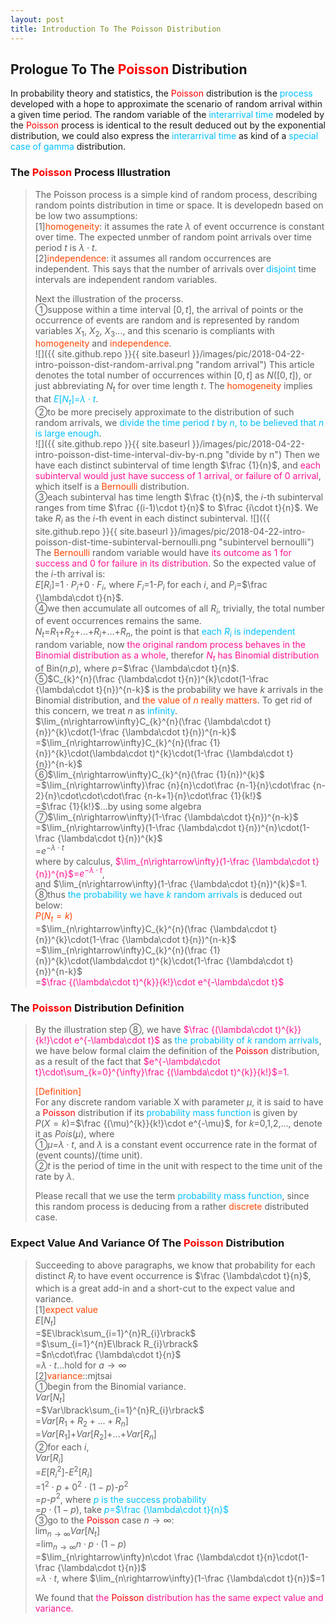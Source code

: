 ```yaml
---
layout: post
title: Introduction To The Poisson Distribution
---
```


## Prologue To The <font color="Red">Poisson</font> Distribution
<p class="message">
In probability theory and statistics, the <font color="Red">Poisson</font> distribution is the <font color="DeepSkyBlue">process</font> developed with a hope to approximate the scenario of random arrival within a given time period.  
The random variable of the <font color="DeepSkyBlue">interarrival time</font> modeled by the <font color="Red">Poisson</font> process is identical to the result deduced out by the exponential distribution, we could also express the <font color="DeepSkyBlue">interarrival time</font> as kind of a <font color="DeepSkyBlue">special case of gamma</font> distribution.    
</p>

<!-- The realization of the Poisson model would be greatly helpful in the evaluation of maximum likelihood estimation and the machine learning results correctness for some discrete or even the continuous cases in the future. -->

### The <font color="Red">Poisson</font> Process Illustration
>The Poisson process is a simple kind of random process, describing random points distribution in time or space.  It is developedn based on be low two assumptions:  
>[1]<font color="OrangeRed">homogeneity</font>: it assumes the rate $\lambda$ of event occurrence is constant over time.  The expected unmber of random point arrivals over time period $t$ is $\lambda\cdot t$.  
>[2]<font color="OrangeRed">independence</font>: it assumes all random occurrences are independent.  This says that the number of arrivals over <font color="DeepSkyBlue">disjoint</font> time intervals are independent random variables.  
>
>Next the illustration of the procerss.  
>&#10112;suppose within a time interval $[0,t]$, the arrival of points or the occurrence of events are random and is represented by random variables $X_{1}$, $X_{2}$, $X_{3}$..., and this scenario is compliants with <font color="OrangeRed">homogeneity</font> and <font color="OrangeRed">independence</font>.  
![]({{ site.github.repo }}{{ site.baseurl }}/images/pic/2018-04-22-intro-poisson-dist-random-arrival.png "random arrival")
>This article denotes the total number of occurrences within $[0,t]$ as $N([0,t])$, or just abbreviating $N_{t}$ for over time length $t$.  The <font color="OrangeRed">homogeneity</font> implies that <font color="DeepSkyBlue">$E\lbrack N_{t}\rbrack$=$\lambda\cdot t$</font>.  
>&#10113;to be more precisely approximate to the distribution of such random arrivals, we <font color="DeepSkyBlue">divide the time period $t$ by $n$, to be believed that $n$ is large enough</font>.  
![]({{ site.github.repo }}{{ site.baseurl }}/images/pic/2018-04-22-intro-poisson-dist-time-interval-div-by-n.png "divide by n")
>Then we have each distinct subinterval of time length $\frac {1}{n}$, and <font color="DeepPink">each subinterval would just have success of $1$ arrival, or failure of $0$ arrival</font>, which itself is a <font color="OrangeRed">Bernoulli</font> distribution.  
>&#10114;each subinterval has time length $\frac {t}{n}$, the $i$-th subinterval ranges from time $\frac {(i-1)\cdot t}{n}$ to $\frac {i\cdot t}{n}$.  We take $R_{i}$ as the $i$-th event in each distinct subinterval. 
![]({{ site.github.repo }}{{ site.baseurl }}/images/pic/2018-04-22-intro-poisson-dist-time-subinterval-bernoulli.png "subintervel bernoulli")
>The <font color="OrangeRed">Bernoulli</font> random variable would have <font color="DeepPink">its outcome as $1$ for success and $0$ for failure in its distribution</font>.  So the expected value of the $i$-th arrival is:  
>$E\lbrack R_{i}\rbrack$=$1\cdot P_{i}$+$0\cdot F_{i}$, where $F_{i}$=$1$-$P_{i}$ for each $i$, and $P_{i}$=$\frac {\lambda\cdot t}{n}$.  
>&#10115;we then accumulate all outcomes of all $R_{i}$, trivially, the total number of event occurrences remains the same.  
>$N_{t}$=$R_{1}$+$R_{2}$+...+$R_{i}$+...+$R_{n}$, the point is that <font color="DeepSkyBlue">each $R_{i}$ is independent</font> random variable, now <font color="DeepPink">the original random process behaves in the Binomial distribution as a whole</font>, therefor <font color="DeepPink">$N_{t}$ has Binomial distribution</font> of Bin($n$,$p$), where $p$=$\frac {\lambda\cdot t}{n}$.  
>&#10116;$C_{k}^{n}(\frac {\lambda\cdot t}{n})^{k}\cdot(1-\frac {\lambda\cdot t}{n})^{n-k}$ is the probability we have $k$ arrivals in the Binomial distribution, and <font color="OrangeRed">the value of $n$ really matters</font>.  To get rid of this concern, we treat $n$ as <font color="DeepSkyBlue">infinity</font>.  
>$\lim_{n\rightarrow\infty}C_{k}^{n}(\frac {\lambda\cdot t}{n})^{k}\cdot(1-\frac {\lambda\cdot t}{n})^{n-k}$  
>=$\lim_{n\rightarrow\infty}C_{k}^{n}(\frac {1}{n})^{k}\cdot(\lambda\cdot t)^{k}\cdot(1-\frac {\lambda\cdot t}{n})^{n-k}$  
>&#10117;$\lim_{n\rightarrow\infty}C_{k}^{n}(\frac {1}{n})^{k}$  
>=$\lim_{n\rightarrow\infty}\frac {n}{n}\cdot\frac {n-1}{n}\cdot\frac {n-2}{n}\cdot\cdot\cdot\frac {n-k+1}{n}\cdot\frac {1}{k!}$  
>=$\frac {1}{k!}$...by using some algebra  
>&#10118;$\lim_{n\rightarrow\infty}(1-\frac {\lambda\cdot t}{n})^{n-k}$  
>=$\lim_{n\rightarrow\infty}(1-\frac {\lambda\cdot t}{n})^{n}\cdot(1-\frac {\lambda\cdot t}{n})^{k}$  
>=$e^{-\lambda\cdot t}$  
>where by calculus, <font color="DeepPink">$\lim_{n\rightarrow\infty}(1-\frac {\lambda\cdot t}{n})^{n}$=$e^{-\lambda\cdot t}$</font>,  
>and $\lim_{n\rightarrow\infty}(1-\frac {\lambda\cdot t}{n})^{k}$=$1$.  
>&#10119;thus <font color="DeepSkyBlue">the probability we have $k$ random arrivals</font> is deduced out below:  
><font color="OrangeRed">$P(N_{t}=k)$</font>  
>=$\lim_{n\rightarrow\infty}C_{k}^{n}(\frac {\lambda\cdot t}{n})^{k}\cdot(1-\frac {\lambda\cdot t}{n})^{n-k}$  
>=$\lim_{n\rightarrow\infty}C_{k}^{n}(\frac {1}{n})^{k}\cdot(\lambda\cdot t)^{k}\cdot(1-\frac {\lambda\cdot t}{n})^{n-k}$  
>=<font color="DeepPink">$\frac {(\lambda\cdot t)^{k}}{k!}\cdot e^{-\lambda\cdot t}$</font>  

### The <font color="Red">Poisson</font> Distribution Definition
>By the illustration step &#10119;, we have <font color="DeepPink">$\frac {(\lambda\cdot t)^{k}}{k!}\cdot e^{-\lambda\cdot t}$</font> as <font color="DeepSkyBlue">the probability of $k$ random arrivals</font>, we have below formal claim the definition of the <font color="Red">Poisson</font> distribution, as a result of the fact that <font color="DeepPink">$e^{-\lambda\cdot t}\cdot\sum_{k=0}^{\infty}\frac {(\lambda\cdot t)^{k}}{k!}$=$1$</font>.  
>
><font color="OrangeRed">[Definition]</font>  
>For any discrete random variable X with parameter $\mu$, it is said to have a <font color="Red">Poisson</font> distribution if its <font color="DeepSkyBlue">probability mass function</font> is given by  
>$P(X=k)$=$\frac {(\mu)^{k}}{k!}\cdot e^{-\mu}$, for $k$=$0$,$1$,$2$,..., denote it as $Pois(\mu)$, where  
>&#10112;$\mu$=$\lambda\cdot t$, and $\lambda$ is a constant event occurrence rate in the format of (event counts)/(time unit).  
>&#10113;$t$ is the period of time in the unit with respect to the time unit of the rate by $\lambda$.  
>
>Please recall that we use the term <font color="DeepSkyBlue">probability mass function</font>, since this random process is deducing from a rather <font color="OrangeRed">discrete</font> distributed case.

### Expect Value And Variance Of The <font color="Red">Poisson</font> Distribution
>Succeeding to above paragraphs, we know that probability for each distinct $R_{j}$ to have event occurrence is $\frac {\lambda\cdot t}{n}$, which is a great add-in and a short-cut to the expect value and variance.  
>[1]<font color="OrangeRed">expect value</font>  
>$E\lbrack N_{t}\rbrack$  
>=$E\lbrack\sum_{i=1}^{n}R_{i}\rbrack$  
>=$\sum_{i=1}^{n}E\lbrack R_{i}\rbrack$  
>=$n\cdot\frac {\lambda\cdot t}{n}$  
>=$\lambda\cdot t$...hold for $a\rightarrow\infty$  
>[2]<font color="OrangeRed">variance</font>::mjtsai  
>&#10112;begin from the Binomial variance.  
>$Var\lbrack N_{t}\rbrack$  
>=$Var\lbrack\sum_{i=1}^{n}R_{i}\rbrack$  
>=$Var\lbrack R_{1}+R_{2}+...+R_{n}\rbrack$  
>=$Var\lbrack R_{1}\rbrack$+$Var\lbrack R_{2}\rbrack$+...+$Var\lbrack R_{n}\rbrack$  
>&#10113;for each $i$,  
>$Var\lbrack R_{i}\rbrack$  
>=$E\lbrack R_{i}^{2}\rbrack$-$E^{2}\lbrack R_{i}\rbrack$  
>=$1^{2}\cdot p+0^{2}\cdot(1-p)$-$p^{2}$  
>=$p$-$p^{2}$, where <font color="DeepSkyBlue">$p$ is the success probability</font>  
>=$p\cdot(1-p)$, take <font color="DeepSkyBlue">$p$=$\frac {\lambda\cdot t}{n}$</font>  
>&#10114;go to the <font color="Red">Poisson</font> case $n\rightarrow\infty$:  
>$\lim_{n\rightarrow\infty}Var\lbrack N_{t}\rbrack$  
>=$\lim_{n\rightarrow\infty}n\cdot p\cdot(1-p)$  
>=$\lim_{n\rightarrow\infty}n\cdot \frac {\lambda\cdot t}{n}\cdot(1-\frac {\lambda\cdot t}{n})$  
>=$\lambda\cdot t$, where $\lim_{n\rightarrow\infty}(1-\frac {\lambda\cdot t}{n})$=$1$  
>
>We found that <font color="DeepPink">the <font color="Red">Poisson</font> distribution has the same expect value and variance.</font>  

<!-- Γ -->
<!-- \frac{\Gamma(k + n)}{\Gamma(n)} \frac{1}{r^k}  -->
<!-- \mbox{\large$\vert$}\nolimits_0^\infty -->
<!-- \vert_0^\infty -->
<!-- &prime; ′ -->
<!-- &Prime; ″ -->
<!-- $E\lbrack X\rbrack$ -->
<!-- \overline{X_n} -->
<!-- \frac{{\overline {X_n}}-\mu}{S/\sqrt n} -->
<!-- \lim_{t\rightarrow\infty} -->

<!-- Notes -->
<!-- <font color="OrangeRed">items, verb, to make it the focus</font> -->
<!-- <font color="Red">KKT</font> -->
<!-- <font color="Red">SMO heuristics</font> -->
<!-- <font color="Red">F</font> distribution -->
<!-- <font color="Red">t</font> distribution -->
<!-- <font color="DeepSkyBlue">suggested item, soft item</font> -->
<!-- <font color="RoyalBlue">old alpha</font> -->
<!-- <font color="Green">new alpha</font> -->

<!-- <font color="DeepPink">positive conclusion, finding</font> -->
<!-- <font color="RosyBrown">negative conclusion, finding</font> -->

<!-- <font color="#00ADAD">policy</font> -->
<!-- <font color="#6100A8">full observable</font> -->
<!-- <font color="#FFAC12">partial observable</font> -->
<!-- <font color="#EB00EB">stochastic</font> -->
<!-- <font color="#8400E6">state transition</font> -->
<!-- <font color="#D600D6">discount factor gamma $\gamma$</font> -->
<!-- <font color="#D600D6">$V(S)$</font> -->
<!-- <font color="#9300FF">immediate reward R(S)</font> -->

<!-- https://www.medcalc.org/manual/gamma_distribution_functions.php -->
<!-- https://www.statlect.com/probability-distributions/student-t-distribution#hid5 -->